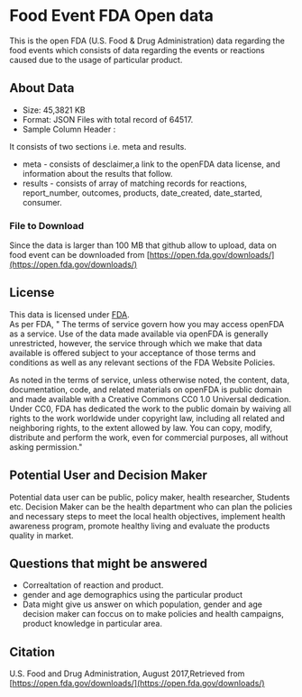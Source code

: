 # Food Event FDA Open data

This is the open FDA (U.S. Food & Drug Administration) data regarding the food events which consists of data regarding the events or reactions caused due to the usage of particular product.


## About Data

* Size: 45,3821 KB
* Format: JSON Files with total record of 64517.
* Sample Column Header :

It consists of two sections i.e. meta and results.  
 
* meta - consists of desclaimer,a link to the openFDA data license, and information about the results that follow.  
* results - consists of array of matching records for reactions, report_number, outcomes, products, date_created, date_started, consumer.	


### File to Download
Since the data is larger than 100 MB that github allow to upload, data on food event can be downloaded from [https://open.fda.gov/downloads/](https://open.fda.gov/downloads/)

## License

This data is licensed under [FDA](https://open.fda.gov/license/).  
As per FDA, "
The terms of service govern how you may access openFDA as a service. Use of the data made available via openFDA is generally unrestricted, however, the service through which we make that data available is offered subject to your acceptance of those terms and conditions as well as any relevant sections of the FDA Website Policies.

As noted in the terms of service, unless otherwise noted, the content, data, documentation, code, and related materials on openFDA is public domain and made available with a Creative Commons CC0 1.0 Universal dedication. Under CC0, FDA has dedicated the work to the public domain by waiving all rights to the work worldwide under copyright law, including all related and neighboring rights, to the extent allowed by law. You can copy, modify, distribute and perform the work, even for commercial purposes, all without asking permission."


## Potential User and Decision Maker

Potential data user can be public, policy maker, health researcher, Students etc.  Decision Maker can be the health department who can plan the policies and necessary steps to meet the local health objectives, implement health awareness program, promote healthy living and evaluate the products quality in market.

## Questions that might be answered

* Correaltation of reaction and product.
* gender and age demographics using the particular product
* Data might give us answer on which population, gender and age decision maker can foccus on to make policies and health campaigns, product knowledge in particular area.

## Citation

U.S. Food and Drug Administration, August 2017,Retrieved from [https://open.fda.gov/downloads/](https://open.fda.gov/downloads/)
